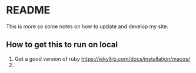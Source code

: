 # README

This is more so some notes on how to update and develop my site.

## How to get this to run on local
1. Get a good version of ruby https://jekyllrb.com/docs/installation/macos/
2. 
